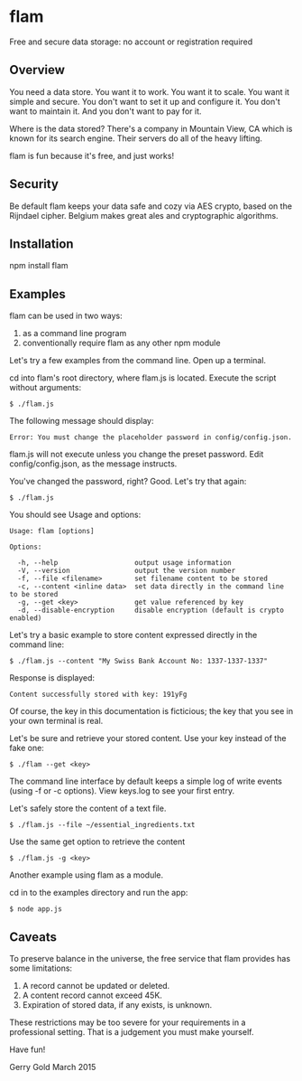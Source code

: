 flam
====

Free and secure data storage: no account or registration required

Overview
--------

You need a data store. You want it to work. You want it to scale. You want it
simple and secure. You don't want to set it up and configure it. You don't
want to maintain it. And you don't want to pay for it.

Where is the data stored? There's a company in Mountain View, CA which is
known for its search engine. Their servers do all of the heavy lifting.

flam is fun because it's free, and just works!

Security
--------

Be default flam keeps your data safe and cozy via AES crypto, based on the
Rijndael cipher. Belgium makes great ales and cryptographic algorithms.


Installation
------------

npm install flam


Examples
--------

flam can be used in two ways:

1. as a command line program
2. conventionally require flam as any other npm module

Let's try a few examples from the command line. Open up a terminal.

cd into flam's root directory, where flam.js is located. Execute the script
without arguments:

    $ ./flam.js

The following message should display:

    Error: You must change the placeholder password in config/config.json.

flam.js will not execute unless you change the preset password. Edit
config/config.json, as the message instructs.

You've changed the password, right? Good. Let's try that again:

    $ ./flam.js

You should see Usage and options:

    Usage: flam [options]

    Options:

      -h, --help                   output usage information
      -V, --version                output the version number
      -f, --file <filename>        set filename content to be stored
      -c, --content <inline data>  set data directly in the command line to be stored
      -g, --get <key>              get value referenced by key
      -d, --disable-encryption     disable encryption (default is crypto enabled)

Let's try a basic example to store content expressed directly in the command
line:

    $ ./flam.js --content "My Swiss Bank Account No: 1337-1337-1337"

Response is displayed:

    Content successfully stored with key: 191yFg

Of course, the key in this documentation is ficticious; the key that you see
in your own terminal is real.

Let's be sure and retrieve your stored content. Use your key instead of the fake one:

    $ ./flam --get <key>

The command line interface by default keeps a simple log of write events
(using -f or -c options). View keys.log to see your first entry.

Let's safely store the content of a text file.

    $ ./flam.js --file ~/essential_ingredients.txt

Use the same get option to retrieve the content

    $ ./flam.js -g <key>

Another example using flam as a module.

cd in to the examples directory and run the app:

    $ node app.js


Caveats
-------

To preserve balance in the universe, the free service that flam provides
has some limitations:

  1. A record cannot be updated or deleted.
  2. A content record cannot exceed 45K.
  3. Expiration of stored data, if any exists, is unknown.

These restrictions may be too severe for your requirements in a professional
setting. That is a judgement you must make yourself.

Have fun!

  Gerry Gold
  March 2015
